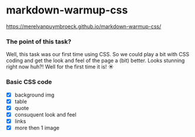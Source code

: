 # markdown-warmup-css

https://merelvanpuymbroeck.github.io/markdown-warmup-css/

### The point of this task? 

Well, this task was our first time using CSS. So we could play a bit with CSS coding and get the look and feel of the page a 
(bit) better. Looks stunning right now huh?! Well for the first time it is! :sunny:

### Basic CSS code

- [x] background img
- [x] table
- [x] quote
- [x] consuquent look and feel
- [x] links
- [x] more then 1 image
